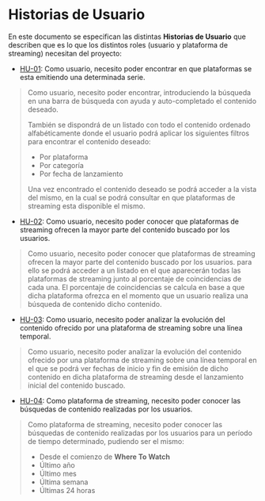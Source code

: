 # Historias de Usuario

En este documento se especifican las distintas **Historias de Usuario** que describen que es lo que los distintos roles (usuario y plataforma de streaming) necesitan del proyecto:

* [HU-01](https://github.com/Josalmer/where-to-watch/issues/5): Como usuario, necesito poder encontrar en que plataformas se esta emitiendo una determinada serie.
>Como usuario, necesito poder encontrar, introduciendo la búsqueda en una barra de búsqueda con ayuda y auto-completado el contenido deseado.
>
>También se dispondrá de un listado con todo el contenido ordenado alfabéticamente donde el usuario podrá aplicar los siguientes filtros para encontrar el contenido deseado:
>- Por plataforma
>- Por categoría
>- Por fecha de lanzamiento
>
>Una vez encontrado el contenido deseado se podrá acceder a la vista del mismo, en la cual se podrá consultar en que plataformas de streaming esta disponible el mismo.

* [HU-02](https://github.com/Josalmer/where-to-watch/issues/6): Como usuario, necesito poder conocer que plataformas de streaming ofrecen la mayor parte del contenido buscado por los usuarios.
>Como usuario, necesito poder conocer que plataformas de streaming ofrecen la mayor parte del contenido buscado por los usuarios. para ello se podrá acceder a un listado en el que aparecerán todas las plataformas de streaming junto al porcentaje de coincidencias de cada una. El porcentaje de coincidencias se calcula en base a que dicha plataforma ofrezca en el momento que un usuario realiza una búsqueda de contenido dicho contenido.

* [HU-03](https://github.com/Josalmer/where-to-watch/issues/7): Como usuario, necesito poder analizar la evolución del contenido ofrecido por una plataforma de streaming sobre una línea temporal.
>Como usuario, necesito poder analizar la evolución del contenido ofrecido por una plataforma de streaming sobre una línea temporal en el que se podrá ver fechas de inicio y fin de emisión de dicho contenido en dicha plataforma de streaming desde el lanzamiento inicial del contenido buscado.

* [HU-04](https://github.com/Josalmer/where-to-watch/issues/8): Como plataforma de streaming, necesito poder conocer las búsquedas de contenido realizadas por los usuarios.
>Como plataforma de streaming, necesito poder conocer las búsquedas de contenido realizadas por los usuarios para un período de tiempo determinado, pudiendo ser el mismo:
>- Desde el comienzo de **Where To Watch**
>- Último año
>- Último mes
>- Última semana
>- Últimas 24 horas
